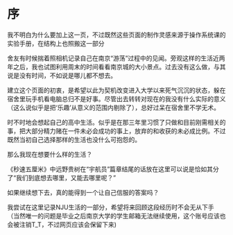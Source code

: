 # 序

我不明白为什么要加上这一页，不过既然这些页面的制作灵感来源于操作系统课的实验手册，在结构上也照搬这一部分

舍友有时候揣着照相机记录自己在南京“游荡”过程中的见闻。旁观这样的生活近两年之后，我也试图利用周末的时间看看南京城的大小景点。过去没有这么做，与其说是没有时间，不如说是哪儿都不想去。

建立这个页面的初衷，是希望以此为契机改变进入大学以来死气沉沉的状态，躲在宿舍里玩手机看电脑总归不是好事。尽管出去转转对现在的我没有什么实际的意义（这么说似乎是把‘乐趣’从意义的范围内剔除了），总好过呆在宿舍里不学无术。

时不时地会想起自己的高中生活。似乎是在那三年里习惯了只做和目前刚需相关的事，把大部分精力赌在一件未必会成功的事上，放弃的和收获的未必成比例。不过既然当初自己选择那样的生活也没什么可抱怨的。

那么我现在想要什么样的生活？

《秒速五厘米》中远野贵树在“宇航员”篇章结尾的话放在这里可以说是恰如其分了“我们到底想去哪里，又能去哪里呢？”

如果继续想下去，真的能得到一个让自己信服的答案吗？

我尝试在这里记录NJU生活的一部分，希望将来回顾这段经历时不会无从下手（当然唯一的问题是毕业之后南京大学的学生邮箱无法继续使用，这个账号应该也会被注销T_T，不过网页应该会保留下来)